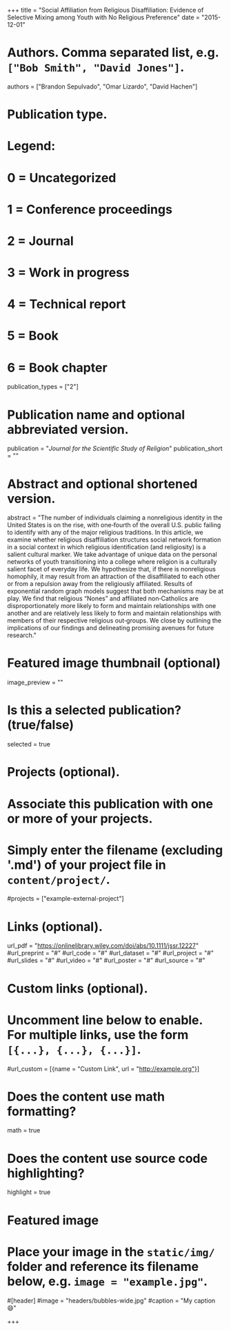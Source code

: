 +++
title = "Social Affiliation from Religious Disaffiliation: Evidence of Selective Mixing among Youth with No Religious Preference"
date = "2015-12-01"

# Authors. Comma separated list, e.g. `["Bob Smith", "David Jones"]`.
authors = ["Brandon Sepulvado", "Omar Lizardo", "David Hachen"]

# Publication type.
# Legend:
# 0 = Uncategorized
# 1 = Conference proceedings
# 2 = Journal
# 3 = Work in progress
# 4 = Technical report
# 5 = Book
# 6 = Book chapter
publication_types = ["2"]

# Publication name and optional abbreviated version.
publication = "*Journal for the Scientific Study of Religion*"
publication_short = ""

# Abstract and optional shortened version.
abstract = "The number of individuals claiming a nonreligious identity in the United States is on the rise, with one‐fourth of the overall U.S. public failing to identify with any of the major religious traditions. In this article, we examine whether religious disaffiliation structures social network formation in a social context in which religious identification (and religiosity) is a salient cultural marker. We take advantage of unique data on the personal networks of youth transitioning into a college where religion is a culturally salient facet of everyday life. We hypothesize that, if there is nonreligious homophily, it may result from an attraction of the disaffiliated to each other or from a repulsion away from the religiously affiliated. Results of exponential random graph models suggest that both mechanisms may be at play. We find that religious “Nones” and affiliated non‐Catholics are disproportionately more likely to form and maintain relationships with one another and are relatively less likely to form and maintain relationships with members of their respective religious out‐groups. We close by outlining the implications of our findings and delineating promising avenues for future research."

# Featured image thumbnail (optional)
image_preview = ""

# Is this a selected publication? (true/false)
selected = true

# Projects (optional).
#   Associate this publication with one or more of your projects.
#   Simply enter the filename (excluding '.md') of your project file in `content/project/`.
#projects = ["example-external-project"]

# Links (optional).
url_pdf = "https://onlinelibrary.wiley.com/doi/abs/10.1111/jssr.12227"
#url_preprint = "#"
#url_code = "#"
#url_dataset = "#"
#url_project = "#"
#url_slides = "#"
#url_video = "#"
#url_poster = "#"
#url_source = "#"

# Custom links (optional).
#   Uncomment line below to enable. For multiple links, use the form `[{...}, {...}, {...}]`.
#url_custom = [{name = "Custom Link", url = "http://example.org"}]

# Does the content use math formatting?
math = true

# Does the content use source code highlighting?
highlight = true

# Featured image
# Place your image in the `static/img/` folder and reference its filename below, e.g. `image = "example.jpg"`.
#[header]
#image = "headers/bubbles-wide.jpg"
#caption = "My caption :smile:"

+++


